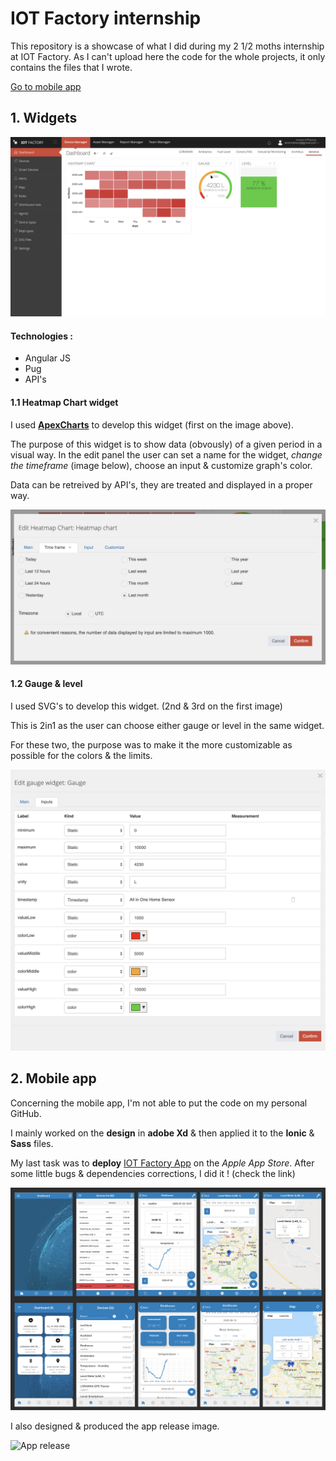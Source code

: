 # IOT Factory internship

This repository is a showcase of what I did during my 2 1/2 moths internship at IOT Factory. As I can't upload here the code for the whole projects, it only contains the files that I wrote.

[Go to mobile app](#2.-mobile-app)

## **1. Widgets**

![Dashboard with widgets](./Widgets/widgets.png)


#### **Technologies :** 

- Angular JS
- Pug
- API's

#### **1.1 Heatmap Chart widget**

I used [**ApexCharts**](https://apexcharts.com/) to develop this widget (first on the image above).

The purpose of this widget is to show data (obvously) of a given period in a visual way.
In the edit panel the user can set a name for the widget, *change the timeframe* (image below), choose an input & customize graph's color.

Data can be retreived by API's, they are treated and displayed in a proper way.

![ApexCharts Heatmap edit](./Widgets/heatmap-edit.png)

#### **1.2 Gauge & level**


I used SVG's to develop this widget. (2nd & 3rd on the first image)

This is 2in1 as the user can choose either gauge or level in the same widget.

For these two, the purpose was to make it the more customizable as possible for the colors & the limits.


![Gauge/level edit](./Widgets/gauge-edit.png)


## **2. Mobile app**

Concerning the mobile app, I'm not able to put the code on my personal GitHub.

I mainly worked on the **design** in **adobe Xd** & then applied it to the **Ionic** & **Sass** files.

My last task was to **deploy** [IOT Factory App](https://apps.apple.com/be/app/iot-factory-mobile/id1525719085?l=fr) on the *Apple App Store*. After some little bugs & dependencies corrections, I did it ! (check the link)

![Before/after app](./App/av_ap-app.png)

I also designed & produced the app release image.

![App release](./App/App-release-img-final.png)